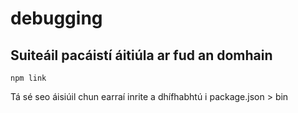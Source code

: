 # debugging

## Suiteáil pacáistí áitiúla ar fud an domhain

`npm link`

Tá sé seo áisiúil chun earraí inrite a dhífhabhtú i package.json > bin